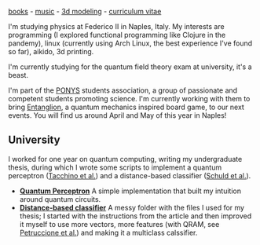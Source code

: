 [books](https://www.goodreads.com/marianosoft) -
[music](https://www.last.fm/user/inshilon) -
[3d modeling](https://thangs.com/designer/soffice) -
[curriculum vitae](https://raw.githubusercontent.com/visika/curriculum-vitae/main/resume.pdf)

I'm studying physics at Federico II in Naples, Italy.
My interests are programming (I explored functional programming like Clojure in the pandemy), linux (currently using Arch Linux, the best experience I've found so far), aikido, 3d printing.

I'm currently studying for the quantum field theory exam at university, it's a beast.

I'm part of the [PONYS](http://www.ponys.unina.it/) students association,
a group of passionate and competent students promoting science.
I'm currently working with them to bring [Entanglion](https://entanglion.github.io/),
a quantum mechanics inspired board game, to our next events.
You will find us around April and May of this year in Naples!

## University

I worked for one year on quantum computing, writing my undergraduate thesis, during which I wrote some scripts to implement a quantum perceptron ([Tacchino et al.](https://arxiv.org/pdf/1811.02266.pdf)) and a distance-based classifier ([Schuld et al.](https://arxiv.org/pdf/1703.10793.pdf)).

- **[Quantum Perceptron](https://github.com/visika/quantum-perceptron)** A simple implementation that built my intuition around quantum circuits.
- **[Distance-based classifier](https://github.com/visika/Tesi)** A messy folder with the files I used for my thesis; I started with the instructions from the article and then improved it myself to use more vectors, more features (with QRAM, see [Petruccione et al.](https://arxiv.org/abs/1901.02362)) and making it a multiclass calssifier.

<!--
**visika/visika** is a ✨ _special_ ✨ repository because its `README.md` (this file) appears on your GitHub profile.

Here are some ideas to get you started:

- 🔭 I’m currently working on ...
- 🌱 I’m currently learning ...
- 👯 I’m looking to collaborate on ...
- 🤔 I’m looking for help with ...
- 💬 Ask me about ...
- 📫 How to reach me: ...
- 😄 Pronouns: ...
- ⚡ Fun fact: ...
-->

